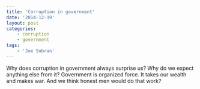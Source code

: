 ```yaml
---
title: 'Corruption in government'
date: '2014-12-19'
layout: post
categories:
    - corruption
    - government
tags:
    - 'Joe Sobran'
---
```


Why does corruption in government always surprise us? Why do we expect anything else from it? Government is organized force. It takes our wealth and makes war. And we think honest men would do that work?
